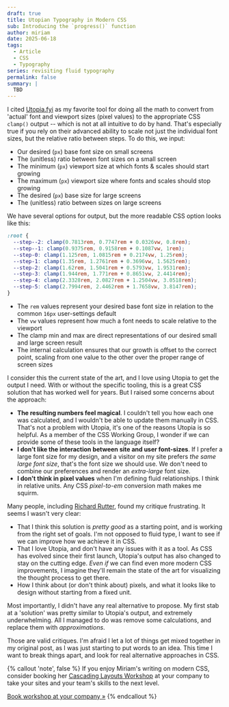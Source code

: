 ```yaml
---
draft: true
title: Utopian Typography in Modern CSS
sub: Introducing the `progress()` function
author: miriam
date: 2025-06-18
tags:
  - Article
  - CSS
  - Typography
series: revisiting fluid typography
permalink: false
summary: |
  TBD
---
```


I cited [Utopia.fyi](https://utopia.fyi)
as my favorite tool for doing all the math
to convert from 'actual' font and viewport sizes
(pixel values) to the appropriate CSS `clamp()` output --
which is not at all intuitive to do by hand.
That's especially true
if you rely on their advanced ability to scale
not just the individual font sizes,
but the relative ratio between steps.
To do this, we input:

- Our desired (`px`) base font size on small screens
- The (unitless) ratio between font sizes on a small screen
- The minimum (`px`) viewport size
  at which fonts & scales should start growing
- The maximum (`px`) viewport size
  where fonts and scales should stop growing
- The desired (`px`) base size for large screens
- The (unitless) ratio between sizes on large screens

We have several options for output,
but the more readable CSS option looks like this:

```css
:root {
  --step--2: clamp(0.7813rem, 0.7747rem + 0.0326vw, 0.8rem);
  --step--1: clamp(0.9375rem, 0.9158rem + 0.1087vw, 1rem);
  --step-0: clamp(1.125rem, 1.0815rem + 0.2174vw, 1.25rem);
  --step-1: clamp(1.35rem, 1.2761rem + 0.3696vw, 1.5625rem);
  --step-2: clamp(1.62rem, 1.5041rem + 0.5793vw, 1.9531rem);
  --step-3: clamp(1.944rem, 1.771rem + 0.8651vw, 2.4414rem);
  --step-4: clamp(2.3328rem, 2.0827rem + 1.2504vw, 3.0518rem);
  --step-5: clamp(2.7994rem, 2.4462rem + 1.7658vw, 3.8147rem);
}
```

- The `rem` values represent your desired base font size
  in relation to the common `16px` user-settings default
- The `vw` values represent how much a font needs to scale
  relative to the viewport
- The clamp min and max are direct representations
  of our desired small and large screen result
- The internal calculation ensures
  that our growth is offset to the correct point,
  scaling from one value to the other
  over the proper range of screen sizes

I consider this the current state of the art,
and I love using Utopia to get the output I need.
With or without the specific tooling,
this is a great CSS solution that has worked well for years.
But I raised some concerns about the approach:

- **The resulting numbers feel magical**.
  I couldn't tell you how each one was calculated,
  and I wouldn't be able to update them manually in CSS.
  That's not a problem with Utopia,
  it's one of the reasons Utopia is so helpful.
  As a member of the CSS Working Group,
  I wonder if we can provide some of these tools
  in the language itself?
- **I don't like the interaction
  between site and user font-sizes**.
  If I prefer a large font size for my design,
  and a visitor on my site
  prefers _the same large font size_,
  that's the font size we should use.
  We don't need to combine our preferences
  and render an _extra-large_ font size.
- **I don't think in pixel values**
  when I'm defining fluid relationships.
  I think in relative units.
  Any CSS _pixel-to-em_ conversion math
  makes me squirm.

Many people,
including [Richard Rutter](https://clagnut.com/blog/2441/),
found my critique frustrating.
It seems I wasn't very clear:

- That I think this solution is _pretty good_
  as a starting point,
  and is working from the right set of goals.
  I'm not opposed to fluid type,
  I want to see if we can improve how we achieve it in CSS.
- That I love Utopia,
  and don't have any issues with it as a tool.
  As CSS has evolved since their first launch,
  Utopia's output has also changed to stay on the cutting edge.
  _Even if_ we can find even more modern CSS improvements,
  I imagine they'll remain the state of the art
  for visualizing the thought process to get there.
- How I think about
  (or don't think about) pixels,
  and what it looks like to design
  without starting from a fixed unit.

Most importantly,
I didn't have any real alternative to propose.
My first stab at a 'solution'
was pretty similar to Utopia's output,
and extremely underwhelming.
All I managed to do was remove some calculations,
and replace them with _approximations_.

Those are valid critiques.
I'm afraid I let a lot of things get mixed together
in my original post,
as I was just starting to put words to an idea.
This time I want to break things apart,
and look for real alternative approaches in CSS.

{% callout 'note', false %}
If you enjoy Miriam's writing
on modern CSS,
consider booking her
[Cascading Layouts Workshop](/workshops/cascading-layouts/)
at your company
to take your sites
and your team's skills
to the next level.

 [Book workshop at your company »](/workshops/cascading-layouts/#schedule-a-workshop)
{% endcallout %}
